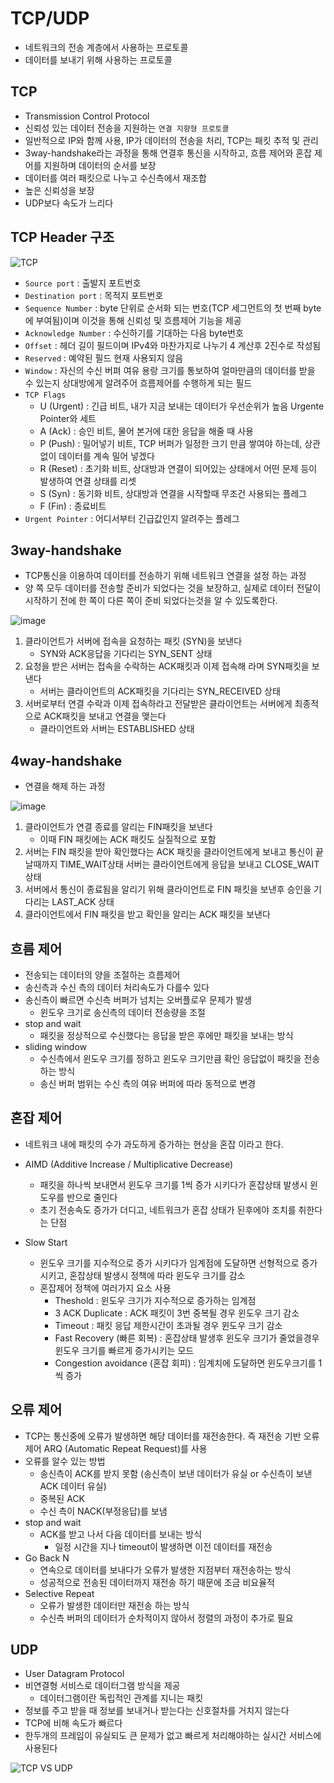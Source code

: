# TCP/UDP

- 네트워크의 전송 계층에서 사용하는 프로토콜
- 데이터를 보내기 위해 사용하는 프로토콜

## TCP

- Transmission Control Protocol
- 신뢰성 있는 데이터 전송을 지원하는 `연결 지향형 프로토콜`
- 일반적으로 IP와 함께 사용, IP가 데이터의 전송을 처리, TCP는 패킷 추적 및 관리
- 3way-handshake라는 과정을 통해 연결후 통신을 시작하고, 흐름 제어와 혼잡 제어를 지원하며 데이터의 순서를 보장
- 데이터를 여러 패킷으로 나누고 수신측에서 재조합
- 높은 신뢰성을 보장
- UDP보다 속도가 느리다

## TCP Header 구조

![TCP](https://user-images.githubusercontent.com/76610357/220272928-fa236215-be5f-445f-a100-9b7b3afd799e.png)

- `Source port` : 출발지 포트번호
- `Destination port` : 목적지 포트번호
- `Sequence Number` : byte 단위로 순서화 되는 번호(TCP 세그먼트의 첫 번째 byte에 부여됨)이며 이것을 통해 신뢰성 및 흐름제어 기능을 제공
- `Acknowledge Number` : 수신하기를 기대하는 다음 byte번호
- `Offset` : 헤더 길이 필드이며 IPv4와 마찬가지로 나누기 4 계산후 2진수로 작성됨
- `Reserved` : 예약된 필드 현재 사용되지 않음
- `Window` : 자신의 수신 버펴 여유 용랑 크기를 통보하여 얼마만큼의 데이터를 받을 수 있는지 상대방에게 알려주어 흐름제어를 수행하게 되는 필드
- `TCP Flags`
  - U (Urgent) : 긴급 비트, 내가 지금 보내는 데이터가 우선순위가 높음 Urgente Pointer와 세트
  - A (Ack) : 승인 비트, 물어 본거에 대한 응답을 해줄 때 사용
  - P (Push) : 밀어넣기 비트, TCP 버퍼가 일정한 크기 만큼 쌓여야 하는데, 상관없이 데이터를 계속 밀어 넣겠다
  - R (Reset) : 초기화 비트, 상대방과 연결이 되어있는 상태에서 어떤 문제 등이 발생하여 연결 상태를 리셋
  - S (Syn) : 동기화 비트, 상대방과 연결을 시작할때 무조건 사용되는 플레그
  - F (Fin) : 종료비트
- `Urgent Pointer` : 어디서부터 긴급값인지 알려주는 플레그

## 3way-handshake

- TCP통신을 이용하여 데이터를 전송하기 위해 네트워크 연결을 설정 하는 과정
- 양 쪽 모두 데이터를 전송할 준비가 되었다는 것을 보장하고, 실제로 데이터 전달이 시작하기 전에 한 쪽이 다른 쪽이 준비 되었다는것을 알 수 있도록한다.

![image](https://user-images.githubusercontent.com/71180414/150244452-57f12123-997a-400f-82d7-ad598bf77818.png)
<br>

1. 클라이언트가 서버에 접속을 요청하는 패킷 (SYN)을 보낸다
   - SYN와 ACK응답을 기다리는 SYN_SENT 상태
2. 요청을 받은 서버는 접속을 수락하는 ACK패킷과 이제 접속해 라며 SYN패킷을 보낸다
   - 서버는 클라이언트의 ACK패킷을 기다리는 SYN_RECEIVED 상태
3. 서버로부터 연결 수락과 이제 접속하라고 전달받은 클라이언트는 서버에게 최종적으로 ACK패킷을 보내고 연결을 맺는다
   - 클라이언트와 서버는 ESTABLISHED 상태

## 4way-handshake

- 연결을 해제 하는 과정

![image](https://user-images.githubusercontent.com/71180414/150244473-10f7201f-c744-4109-bd2e-92c769a9c685.png)
<br>

1. 클라이언트가 연결 종료를 알리는 FIN패킷을 보낸다
   - 이때 FIN 패킷에는 ACK 패킷도 실질적으로 포함
2. 서버는 FIN 패킷을 받아 확인했다는 ACK 패킷을 클라이언트에게 보내고 통신이 끝날때까지 TIME_WAIT상태
   서버는 클라이언트에게 응답을 보내고 CLOSE_WAIT 상태
3. 서버에서 통신이 종료됨을 알리기 위해 클라이언트로 FIN 패킷을 보낸후 승인을 기다리는 LAST_ACK 상태
4. 클라이언트에서 FIN 패킷을 받고 확인을 알리는 ACK 패킷을 보낸다

## 흐름 제어

- 전송되는 데이터의 양을 조절하는 흐름제어
- 송신측과 수신 측의 데이터 처리속도가 다를수 있다
- 송신측이 빠르면 수신측 버퍼가 넘치는 오버플로우 문제가 발생
  - 윈도우 크기로 송신측의 데이터 전송량을 조절
- stop and wait
  - 패킷을 정상적으로 수신했다는 응답을 받은 후에만 패킷을 보내는 방식
- sliding window
  - 수신측에서 윈도우 크기를 정하고 윈도우 크기만큼 확인 응답없이 패킷을 전송하는 방식
  - 송신 버퍼 범위는 수신 측의 여유 버퍼에 따라 동적으로 변경

## 혼잡 제어

- 네트워크 내에 패킷의 수가 과도하게 증가하는 현상을 혼잡 이라고 한다.

- AIMD (Additive Increase / Multiplicative Decrease)
  - 패킷을 하나씩 보내면서 윈도우 크기를 1씩 증가 시키다가 혼잡상태 발생시 윈도우를 반으로 줄인다
  - 초기 전송속도 증가가 더디고, 네트워크가 혼잡 상태가 된후에야 조치를 취한다는 단점
- Slow Start
  - 윈도우 크기를 지수적으로 증가 시키다가 임계점에 도달하면 선형적으로 증가시키고, 혼잡상태 발생시 정책에 따라 윈도우 크기를 감소
  - 혼잡제어 정책에 여러가지 요소 사용
    - Theshold : 윈도우 크기가 지수적으로 증가하는 임계점
    - 3 ACK Duplicate : ACK 패킷이 3번 중복될 경우 윈도우 크기 감소
    - Timeout : 패킷 응답 제한시간이 초과될 경우 윈도우 크기 감소
    - Fast Recovery (빠른 회복) : 혼잡상태 발생후 윈도우 크기가 줄었을경우 윈도우 크기를 빠르게 증가시키는 모드
    - Congestion avoidance (혼잡 회피) : 임계치에 도달하면 윈도우크기를 1씩 증가

## 오류 제어

- TCP는 통신중에 오류가 발생하면 해당 데이터를 재전송한다. 즉 재전송 기반 오류제어 ARQ (Automatic Repeat Request)를 사용
- 오류를 알수 있는 방법
  - 송신측이 ACK를 받지 못함 (송신측이 보낸 데이터가 유실 or 수신측이 보낸 ACK 데이터 유실)
  - 중복된 ACK
  - 수신 측이 NACK(부정응답)를 보냄
- stop and wait
  - ACK를 받고 나서 다음 데이터를 보내는 방식
    - 일정 시간을 지나 timeout이 발생하면 이전 데이터를 재전송
- Go Back N
  - 연속으로 데이터를 보내다가 오류가 발생한 지점부터 재전송하는 방식
  - 성공적으로 전송된 데이터까지 재전송 하기 때문에 조금 비요율적
- Selective Repeat
  - 오류가 발생한 데이터만 재전송 하는 방식
  - 수신측 버퍼의 데이터가 순차적이지 않아서 정렬의 과정이 추가로 필요

## UDP

- User Datagram Protocol
- 비연결형 서비스로 데이터그램 방식을 제공
  - 데이터그램이란 독립적인 관계를 지니는 패킷
- 정보를 주고 받을 때 정보를 보내거나 받는다는 신호절차를 거치지 않는다
- TCP에 비해 속도가 빠르다
- 한두개의 프레임이 유실되도 큰 문제가 없고 빠르게 처리해야하는 실시간 서비스에 사용된다

![TCP VS UDP](https://user-images.githubusercontent.com/76610357/220282807-b3dfa456-de49-4ef9-bc11-af2870122051.png)
